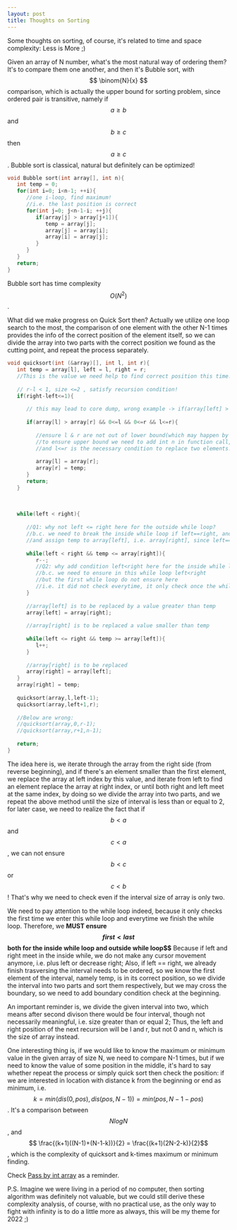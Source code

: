 ```yaml
---
layout: post
title: Thoughts on Sorting
---
```

<link rel="stylesheet" href="https://cdn.jsdelivr.net/npm/katex@0.15.1/dist/katex.min.css" integrity="sha384-R4558gYOUz8mP9YWpZJjofhk+zx0AS11p36HnD2ZKj/6JR5z27gSSULCNHIRReVs" crossorigin="anonymous">
<script defer src="https://cdn.jsdelivr.net/npm/katex@0.15.1/dist/katex.min.js" integrity="sha384-z1fJDqw8ZApjGO3/unPWUPsIymfsJmyrDVWC8Tv/a1HeOtGmkwNd/7xUS0Xcnvsx" crossorigin="anonymous"></script>
<script defer src="https://cdn.jsdelivr.net/npm/katex@0.15.1/dist/contrib/auto-render.min.js" integrity="sha384-+XBljXPPiv+OzfbB3cVmLHf4hdUFHlWNZN5spNQ7rmHTXpd7WvJum6fIACpNNfIR" crossorigin="anonymous"
    onload="renderMathInElement(document.body);"></script>
    
Some thoughts on sorting, of course, it's related to time and space complexity: Less is More ;)

Given an array of N number, what's the most natural way of ordering them? It's to compare them one another, and then it's Bubble sort, with 
$$ \binom{N}{x} $$ comparison, which is actually the upper bound for sorting problem, since ordered pair is transitive, namely if $$ a \geq b$$ and $$ b \geq c$$ 
then $$ a \geq c$$. Bubble sort is classical, natural but definitely can be optimized! 

```cpp
void Bubble sort(int array[], int n){
   int temp = 0;
   for(int i=0; i<n-1; ++i){ 
      //one i-loop, find maximum!
      //i.e. the last position is correct
      for(int j=0; j<n-1-i; ++j){
         if(array[j] > array[j+1]){
            temp = array[j];
            array[j] = array[i];
            array[i] = array[j];
         }
      }  
   }
   return;
}
```
Bubble sort has time complexity $$ O(N^2)$$.

What did we make progress on Quick Sort then? Actually we utilize one loop search to the most, the comparison of one element with the other N-1 times provides
the info of the correct position of the element itself, so we can divide the array into two parts with the correct position we found as the cutting point, 
and repeat the process separately.

```cpp
void quicksort(int (&array)[], int l, int r){
   int temp = array[l], left = l, right = r;
   //This is the value we need help to find correct position this time!
   
   // r-l < 1, size <=2 , satisfy recursion condition!   
   if(right-left<=1){
   
      // this may lead to core dump, wrong example -> if(array[left] > array[right]){    
      
      if(array[l] > array[r] && 0<=l && 0<=r && l<=r){
      
         //ensure l & r are not out of lower bound(which may happen by call of quicksort); 
         //to ensure upper bound we need to add int n in function call, though not necessary; 
         //and l<=r is the necessary condition to replace two elements!
      
         array[l] = array[r];
         array[r] = temp;
      }
      return;
   }
   
   
   
   while(left < right){ 
      
      //Q1: why not left <= right here for the outside while loop?
      //b.c. we need to break the inside while loop if left==right, and thus outside break, 
      //and assign temp to array[left], i.e. array[right], since left==right
     
      while(left < right && temp <= array[right]){
         r--;
         //Q2: why add condition left<right here for the inside while loop? 
         //b.c. we need to ensure in this while loop left<right
         //but the first while loop do not ensure here
         //i.e. it did not check everytime, it only check once the while finish
      }
      
      //array[left] is to be replaced by a value greater than temp
      array[left] = array[right];
      
      //array[right] is to be replaced a value smaller than temp
      
      while(left <= right && temp >= array[left]){
         l++;
      }
      
      //array[right] is to be replaced
      array[right] = array[left];
   }
   array[right] = temp;
   
   quicksort(array,l,left-1);
   quicksort(array,left+1,r);
   
   //Below are wrong:
   //quicksort(array,0,r-1);
   //quicksort(array,r+1,n-1);
   
   return;
}
```
The idea here is, we iterate through the array from the right side (from reverse beginning), and if there's an element smaller than the first element, we 
replace the array at left index by this value, and iterate from left to find an element replace the array at right index, or until both right and left meet 
at the same index, by doing so we divide the array into two parts, and we repeat the above method until the size of interval is less than or equal to 2, for
later case, we need to realize the fact that if $$b<a$$ and $$c<a$$, we can not ensure $$ b<c$$ or $$c<b$$! That's why we need to check even if the interval 
size of array is only two. 

We need to pay attention to the while loop indeed, because it only checks the first time we enter this while loop and everytime we finish the while loop. 
Therefore, we **MUST ensure $$ first < last $$ both for the inside while loop and outside while loop$$** Because if left and right meet in the inside while,
we do not make any cursor movement anymore, i.e. plus left or decrease right; Also, if left == right, we already finish trasversing the interval needs to be ordered, so we know the first element of the interval, namely temp, is in its correct position, so we divide the interval into two parts and sort them respectively, but we may cross the boundary, so we need to add boundary condition check at the beginning.

An important reminder is, we divide the given interval into two, which means after second divison there would be four interval, though not necessarily 
meaningful, i.e. size greater than or equal 2; Thus, the left and right position of the next recursion will be l and r, but not 0 and n, which is the 
size of array instead.     

One interesting thing is, if we would like to know the maximum or minimum value in the given array of size N, we need to compare N-1 times, but if we need to 
know the value of some position in the middle, it's hard to say whether repeat the process or simply quick sort then check the position: if we are interested 
in location with distance k from the beginning or end as minimum, i.e. $$ k = min(dis(0,pos),dis(pos,N-1)) = min(pos,N-1-pos) $$. It's a comparison between 
$$ NlogN $$, and $$ \frac{(k+1)((N-1)+(N-1-k))}{2} = \frac{(k+1)(2N-2-k)}{2}$$, which is the complexity of quicksort and k-times maximum or minimum finding.

Check [Pass by int array](https://stackoverflow.com/questions/8767166/passing-a-2d-array-to-a-c-function) as a reminder.

P.S. Imagine we were living in a period of no computer, then sorting algorithm was definitely not valuable, but we could still derive these complexity analysis, of course, with no practical use, as the only way to fight with infinity is to do a little more as always, this will be my theme for 2022 ;)

